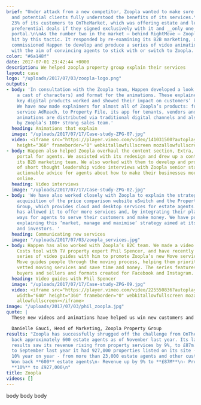 ```yaml
---
brief: "Under attack from a new competitor, Zoopla wanted to make sure its existing
  and potential clients fully understood the benefits of its services.\n\nIt had lost
  23% of its customers to OnTheMarket, which was offering estate and letting agents
  preferential deals if they signed exclusively with it and __only one other__ property
  portal.\n\nAs the number two in the market – behind RightMove – Zoopla was hardest
  hit by this tactic. It responded by re-examining its B2B marketing, and as a result
  commissioned Happen to develop and produce a series of video animation explainers,
  with the aim of convincing agents to stick with or switch to Zoopla. "
color: "#6a148f"
date: 2017-07-01 23:42:44 +0000
description: We helped zoopla property group explain their services
layout: case
logo: "/uploads/2017/07/03/zoopla-logo.png"
outputs:
- body: 'In consultation with the Zoopla team, Happen developed a look (including
    a cast of characters) and format for the animations. These explained how Zoopla’s
    key digital products worked and showed their impact on customers’ businesses.
    We have now made explainers for almost all of Zoopla’s products: from its remarketing
    service AdReach, to Property File, its app for tenants, vendors and agents. Our
    animations are distributed via traditional digital channels and also used in presentations
    by Zoopla’s 100+ strong sales team.'
  heading: Animations that explain
  image: "/uploads/2017/07/17/Case-study-ZPG-07.jpg"
  video: <iframe src="https://player.vimeo.com/video/141031500?autoplay=1" width="640"
    height="360" frameborder="0" webkitallowfullscreen mozallowfullscreen allowfullscreen></iframe>
- body: Happen also helped Zoopla overhaul the content section, Extra, of its ZooplaPro
    portal for agents. We assisted with its redesign and drew up a content plan with
    its B2B marketing team. We also worked with them to develop and produce a series
    of short thought leadership video interviews with Zoopla senior staff. These provided
    actionable advice for agents about how to make their businesses more effective
    online.
  heading: Video interviews
  image: "/uploads/2017/07/17/Case-study-ZPG-02.jpg"
- body: 'We have also worked closely with Zoopla to explain the strategy behind its
    acquisition of the price comparison website uSwitch and the Property Software
    Group, which provides cloud and desktop services for estate agents. The strategy
    has allowed it to offer more services and, by integrating their platforms, new
    ways for agents to serve their customers and make money. We have produced content
    explaining this ‘market, manage and maximise’ strategy aimed at its customers
    and investors. '
  heading: Communicating new services
  image: "/uploads/2017/07/03/zoopla_services.jpg"
- body: Happen has also worked with Zoopla’s B2C team. We made a video about its Running
    Costs tool with TV property expert Phil Spencer, and have recently produced a
    series of video guides with him to promote Zoopla’s new Move service to homemovers.
    Move guides people through the moving process, helping them prioritise jobs, find
    vetted moving services and save time and money. The series features advice for
    buyers and sellers and formats created for Facebook and Instagram.
  heading: Video guides with Phil Spencer
  image: "/uploads/2017/07/17/Case-study-ZPG-09.jpg"
  video: <iframe src="https://player.vimeo.com/video/225550836?autoplay=1&color=6A148F&title=0&byline=0&portrait=0"
    width="640" height="360" frameborder="0" webkitallowfullscreen mozallowfullscreen
    allowfullscreen></iframe>
image: "/uploads/2017/07/03/phil_zoopla.jpg"
quote: |
  These new videos and animations have helped us win new customers and convince existing ones to use more of our services. We couldn’t be happier.

  Danielle Gauci, Head of Marketing, Zoopla Property Group
results: "Zoopla has successfully shrugged off the challenge from OnTheMarket, winning
  back approximately 600 estate agents as of November last year. Its last full-year
  results saw its revenue rising from property services by 9%, to £87m. Over the year
  to September last year it had 927,000 properties listed on its site - up almost
  10% year on year - from more than 23,000 estate agents and other customers. \n\n-
  Won back **600** estate agents\n- Revenue up by 9% to **£87M**\n- Properties up
  **10%** to £927,000\n"
title: Zoopla
videos: []
---
```


body body body